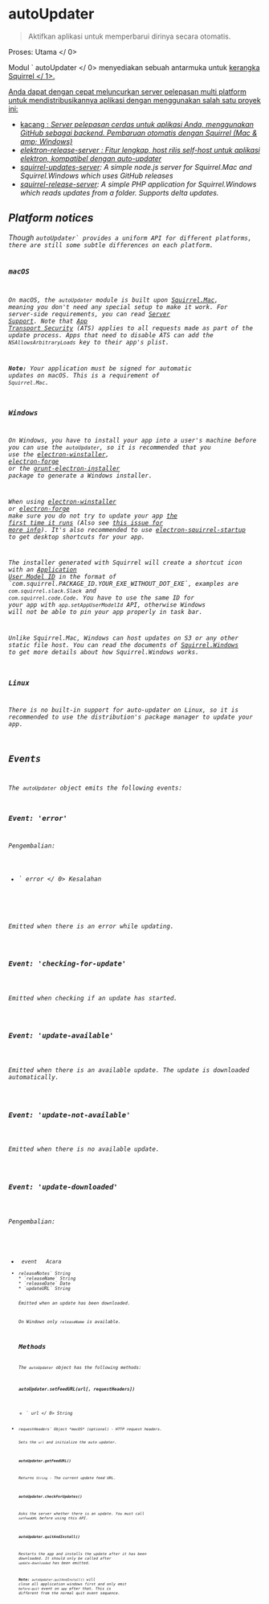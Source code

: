 # autoUpdater

> Aktifkan aplikasi untuk memperbarui dirinya secara otomatis.

Proses:  Utama </ 0></p> 

Modul ` autoUpdater </ 0> menyediakan sebuah antarmuka untuk
<a href="https://github.com/Squirrel"> kerangka Squirrel </ 1>.</p>

<p>Anda dapat dengan cepat meluncurkan server pelepasan multi platform untuk mendistribusikannya
aplikasi dengan menggunakan salah satu proyek ini:</p>

<ul>
<li><a href="https://github.com/GitbookIO/nuts"> kacang </ 0>: <em> Server pelepasan cerdas untuk aplikasi Anda, menggunakan GitHub sebagai backend. Pembaruan otomatis dengan Squirrel (Mac & amp; Windows) </ 1></li>
<li><a href="https://github.com/ArekSredzki/electron-release-server"> elektron-release-server </ 0>: <em> Fitur lengkap,
host rilis self-host untuk aplikasi elektron, kompatibel dengan
auto-updater </ 1></li>
<li><a href="https://github.com/Aluxian/squirrel-updates-server">squirrel-updates-server</a>: <em>A simple node.js server
for Squirrel.Mac and Squirrel.Windows which uses GitHub releases</em></li>
<li><a href="https://github.com/Arcath/squirrel-release-server">squirrel-release-server</a>: <em>A simple PHP application for Squirrel.Windows which reads updates from a folder. Supports delta updates.</em></li>
</ul>

<h2>Platform notices</h2>

<p>Though <code>autoUpdater` provides a uniform API for different platforms, there are still some subtle differences on each platform.

### macOS

On macOS, the `autoUpdater` module is built upon [Squirrel.Mac](https://github.com/Squirrel/Squirrel.Mac), meaning you don't need any special setup to make it work. For server-side requirements, you can read [Server Support](https://github.com/Squirrel/Squirrel.Mac#server-support). Note that [App Transport Security](https://developer.apple.com/library/content/documentation/General/Reference/InfoPlistKeyReference/Articles/CocoaKeys.html#//apple_ref/doc/uid/TP40009251-SW35) (ATS) applies to all requests made as part of the update process. Apps that need to disable ATS can add the `NSAllowsArbitraryLoads` key to their app's plist.

**Note:** Your application must be signed for automatic updates on macOS. This is a requirement of `Squirrel.Mac`.

### Windows

On Windows, you have to install your app into a user's machine before you can use the `autoUpdater`, so it is recommended that you use the [electron-winstaller](https://github.com/electron/windows-installer), [electron-forge](https://github.com/electron-userland/electron-forge) or the [grunt-electron-installer](https://github.com/electron/grunt-electron-installer) package to generate a Windows installer.

When using [electron-winstaller](https://github.com/electron/windows-installer) or [electron-forge](https://github.com/electron-userland/electron-forge) make sure you do not try to update your app [the first time it runs](https://github.com/electron/windows-installer#handling-squirrel-events) (Also see [this issue for more info](https://github.com/electron/electron/issues/7155)). It's also recommended to use [electron-squirrel-startup](https://github.com/mongodb-js/electron-squirrel-startup) to get desktop shortcuts for your app.

The installer generated with Squirrel will create a shortcut icon with an [Application User Model ID](https://msdn.microsoft.com/en-us/library/windows/desktop/dd378459(v=vs.85).aspx) in the format of `com.squirrel.PACKAGE_ID.YOUR_EXE_WITHOUT_DOT_EXE`, examples are `com.squirrel.slack.Slack` and `com.squirrel.code.Code`. You have to use the same ID for your app with `app.setAppUserModelId` API, otherwise Windows will not be able to pin your app properly in task bar.

Unlike Squirrel.Mac, Windows can host updates on S3 or any other static file host. You can read the documents of [Squirrel.Windows](https://github.com/Squirrel/Squirrel.Windows) to get more details about how Squirrel.Windows works.

### Linux

There is no built-in support for auto-updater on Linux, so it is recommended to use the distribution's package manager to update your app.

## Events

The `autoUpdater` object emits the following events:

### Event: 'error'

Pengembalian:

* ` error </ 0> Kesalahan</li>
</ul>

<p>Emitted when there is an error while updating.</p>

<h3>Event: 'checking-for-update'</h3>

<p>Emitted when checking if an update has started.</p>

<h3>Event: 'update-available'</h3>

<p>Emitted when there is an available update. The update is downloaded
automatically.</p>

<h3>Event: 'update-not-available'</h3>

<p>Emitted when there is no available update.</p>

<h3>Event: 'update-downloaded'</h3>

<p>Pengembalian:</p>

<ul>
<li><code> event </ 0>  Acara</li>
<li><code>releaseNotes` String
* `releaseName` String
* `releaseDate` Date
* `updateURL` String

Emitted when an update has been downloaded.

On Windows only `releaseName` is available.

## Methods

The `autoUpdater` object has the following methods:

### `autoUpdater.setFeedURL(url[, requestHeaders])`

* ` url </ 0>  String</li>
<li><code>requestHeaders` Object *macOS* (optional) - HTTP request headers.

Sets the `url` and initialize the auto updater.

### `autoUpdater.getFeedURL()`

Returns `String` - The current update feed URL.

### `autoUpdater.checkForUpdates()`

Asks the server whether there is an update. You must call `setFeedURL` before using this API.

### `autoUpdater.quitAndInstall()`

Restarts the app and installs the update after it has been downloaded. It should only be called after `update-downloaded` has been emitted.

**Note:** `autoUpdater.quitAndInstall()` will close all application windows first and only emit `before-quit` event on `app` after that. This is different from the normal quit event sequence.